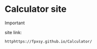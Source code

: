 # Calculator site

> [!IMPORTANT]
> site link:
> ```
> httphttps://fpxsy.github.io/Calculator/
>  ```

